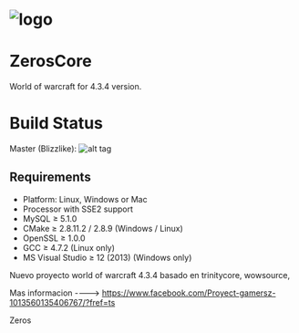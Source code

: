 # ![logo](https://pmt-origin-cn.battle.net//products/2210049231000005780/E3AF08D3827052C40155DB5256384360074C2855.jpg)

ZerosCore 
========

World of warcraft for 4.3.4 version.

Build Status
========

Master (Blizzlike): ![alt tag](http://i.imgur.com/5VgVP3D.png)

## Requirements
+ Platform: Linux, Windows or Mac
+ Processor with SSE2 support
+ MySQL ≥ 5.1.0
+ CMake ≥ 2.8.11.2 / 2.8.9 (Windows / Linux)
+ OpenSSL ≥ 1.0.0
+ GCC ≥ 4.7.2 (Linux only)
+ MS Visual Studio ≥ 12 (2013)  (Windows only)

Nuevo proyecto world of warcraft 4.3.4 basado en trinitycore, wowsource,

Mas informacion ----> https://www.facebook.com/Proyect-gamersz-1013560135406767/?fref=ts
 
 Zeros
 
 